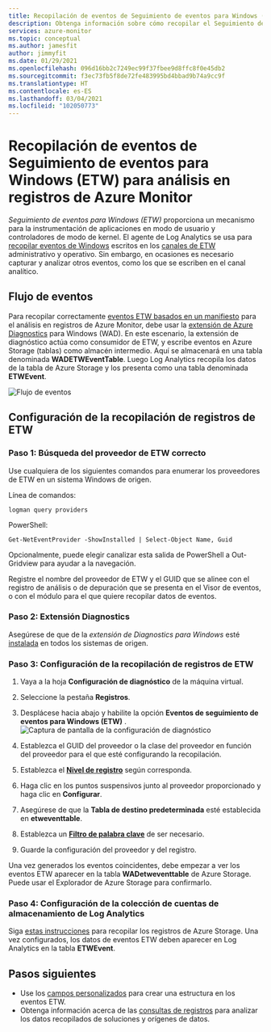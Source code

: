 ```yaml
---
title: Recopilación de eventos de Seguimiento de eventos para Windows (ETW) para análisis en registros de Azure Monitor
description: Obtenga información sobre cómo recopilar el Seguimiento de eventos para Windows (ETW) para el análisis en registros de Azure Monitor.
services: azure-monitor
ms.topic: conceptual
ms.author: jamesfit
author: jimmyfit
ms.date: 01/29/2021
ms.openlocfilehash: 096d16bb2c7249ec99f37fbee9d8ffc8f0e45db2
ms.sourcegitcommit: f3ec73fb5f8de72fe483995bd4bbad9b74a9cc9f
ms.translationtype: HT
ms.contentlocale: es-ES
ms.lasthandoff: 03/04/2021
ms.locfileid: "102050773"
---
```

# <a name="collecting-event-tracing-for-windows-etw-events-for-analysis-azure-monitor-logs"></a>Recopilación de eventos de Seguimiento de eventos para Windows (ETW) para análisis en registros de Azure Monitor

*Seguimiento de eventos para Windows (ETW)* proporciona un mecanismo para la instrumentación de aplicaciones en modo de usuario y controladores de modo de kernel. El agente de Log Analytics se usa para [recopilar eventos de Windows](./data-sources-windows-events.md) escritos en los [canales de ETW](/windows/win32/wes/eventmanifestschema-channeltype-complextype) administrativo y operativo. Sin embargo, en ocasiones es necesario capturar y analizar otros eventos, como los que se escriben en el canal analítico.  

## <a name="event-flow"></a>Flujo de eventos

Para recopilar correctamente [eventos ETW basados en un manifiesto](/windows/win32/etw/about-event-tracing#types-of-providers) para el análisis en registros de Azure Monitor, debe usar la [extensión de Azure Diagnostics](./diagnostics-extension-overview.md) para Windows (WAD). En este escenario, la extensión de diagnóstico actúa como consumidor de ETW, y escribe eventos en Azure Storage (tablas) como almacén intermedio. Aquí se almacenará en una tabla denominada **WADETWEventTable**. Luego Log Analytics recopila los datos de la tabla de Azure Storage y los presenta como una tabla denominada **ETWEvent**.

![Flujo de eventos](./media/data-sources-event-tracing-windows/event-flow.png)

## <a name="configuring-etw-log-collection"></a>Configuración de la recopilación de registros de ETW

### <a name="step-1-locate-the-correct-etw-provider"></a>Paso 1: Búsqueda del proveedor de ETW correcto

Use cualquiera de los siguientes comandos para enumerar los proveedores de ETW en un sistema Windows de origen.

Línea de comandos:

```
logman query providers
```

PowerShell:
```
Get-NetEventProvider -ShowInstalled | Select-Object Name, Guid
```
Opcionalmente, puede elegir canalizar esta salida de PowerShell a Out-Gridview para ayudar a la navegación.

Registre el nombre del proveedor de ETW y el GUID que se alinee con el registro de análisis o de depuración que se presenta en el Visor de eventos, o con el módulo para el que quiere recopilar datos de eventos.

### <a name="step-2-diagnostics-extension"></a>Paso 2: Extensión Diagnostics

Asegúrese de que de la *extensión de Diagnostics para Windows* esté [instalada](./diagnostics-extension-windows-install.md#install-with-azure-portal) en todos los sistemas de origen.

### <a name="step-3-configure-etw-log-collection"></a>Paso 3: Configuración de la recopilación de registros de ETW

1. Vaya a la hoja **Configuración de diagnóstico** de la máquina virtual.

2. Seleccione la pestaña **Registros**.

3. Desplácese hacia abajo y habilite la opción **Eventos de seguimiento de eventos para Windows (ETW)** . ![Captura de pantalla de la configuración de diagnóstico](./media/data-sources-event-tracing-windows/enable-event-tracing-windows-collection.png)

4. Establezca el GUID del proveedor o la clase del proveedor en función del proveedor para el que esté configurando la recopilación.

5. Establezca el [**Nivel de registro**](/windows/win32/etw/configuring-and-starting-an-event-tracing-session) según corresponda.

6. Haga clic en los puntos suspensivos junto al proveedor proporcionado y haga clic en **Configurar**.

7. Asegúrese de que la **Tabla de destino predeterminada** esté establecida en **etweventtable**.

8. Establezca un [**Filtro de palabra clave**](/windows/win32/wes/defining-keywords-used-to-classify-types-of-events) de ser necesario.

9. Guarde la configuración del proveedor y del registro.

Una vez generados los eventos coincidentes, debe empezar a ver los eventos ETW aparecer en la tabla **WADetweventtable** de Azure Storage. Puede usar el Explorador de Azure Storage para confirmarlo.

### <a name="step-4-configure-log-analytics-storage-account-collection"></a>Paso 4: Configuración de la colección de cuentas de almacenamiento de Log Analytics

Siga [estas instrucciones](https://docs.microsoft.com/azure/azure-monitor/essentials/diagnostics-extension-logs#collect-logs-from-azure-storage) para recopilar los registros de Azure Storage. Una vez configurados, los datos de eventos ETW deben aparecer en Log Analytics en la tabla **ETWEvent**.

## <a name="next-steps"></a>Pasos siguientes
- Use los [campos personalizados](../logs/custom-fields.md) para crear una estructura en los eventos ETW.
- Obtenga información acerca de las [consultas de registros](../logs/log-query-overview.md) para analizar los datos recopilados de soluciones y orígenes de datos.
